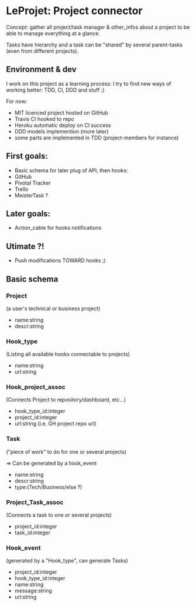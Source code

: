 
# LeProjet: Project connector

Concept: gather all project/task manager & other_infos about a project to be able to manage everything at a glance.

Tasks have hierarchy and a task can be "shared" by several parent-tasks (even from different projects).

## Environment & dev

I work on this project as a learning process: I try to find new ways of working better: TDD, CI, DDD and stuff ;)

For now:
- MIT licenced project hosted on GitHub
- Travis CI hooked to repo
- Heroku automatic deploy on CI success
- DDD models implemention (more later)
- some parts are implemented in TDD (project-members for instance)

## First goals:

- Basic schema for later plug of API, then hooks:
- GitHub
- Pivotal Tracker
- Trello
- MeisterTask ?


## Later goals:
- Action_cable for hooks notifications

## Utimate ?!
- Push modifications TOWARD hooks ;)


## Basic schema

### Project
(a user's technical or business project)
- name:string
- descr:string

### Hook_type
(Listing all available hooks connectable to projects)
- name:string
- url:string

### Hook_project_assoc
(Connects Project to repository/dashboard, etc...)
- hook_type_id:integer
- project_id:integer
- url:string  (i.e. GH project repo url)


### Task
("piece of work" to do for one or several projects)

=> Can be generated by a hook_event
- name:string
- descr:string
- type:(Tech/Business/else ?)

### Project_Task_assoc
(Connects a task to one or several projects)
- project_id:integer
- task_id:integer

### Hook_event
(generated by a "Hook_type", can generate Tasks)
- project_id:integer
- hook_type_id:integer
- name:string
- message:string
- url:string
